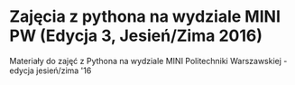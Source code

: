 # Zajęcia z pythona na wydziale MINI PW (Edycja 3, Jesień/Zima 2016)
Materiały do zajęć z Pythona na wydziale MINI Politechniki Warszawskiej - edycja jesień/zima '16
